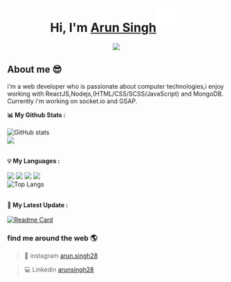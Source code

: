 # <h1 align="center">Hi, I'm <a href="https://github.com/arunsingh28">Arun Singh<a><img src="https://github.com/Kathryn-Jie/Kathryn-Jie/blob/main/wave.gif" width="60px" /></h1>
    
<p align="center">
    <img width="200" src="https://i.pinimg.com/originals/21/5f/ae/215faef960caf44ed9d18f7b14cb298a.gif">




## About me 😎 

i'm a web developer who is passionate about computer technologies,i enjoy working with ReactJS,Nodejs,(HTML/CSS/SCSS/JavaScript) and MongoDB.
Currently i'm working on socket.io and GSAP. 

<strong>📊 My Github Stats :</strong><br><br>
![GitHub stats](https://github-readme-stats.vercel.app/api?username=arunsingh28&show_icons=true&count_private=true&include_all_commits=true&theme=radical)<br>
<img align="center" src="https://github-readme-streak-stats.herokuapp.com/?user=arunsingh28&theme=radical&hide_border=true"/><br><br>


<strong>💡 My Languages :</strong><br><br>
<img src="https://img.shields.io/badge/-JS-lightgrey?style=for-the-badge&logo=appveyor"/>
<img src="https://img.shields.io/badge/-HTML-lightgrey?style=for-the-badge&logo=appveyor"/>
<img src="https://img.shields.io/badge/-CSS-lightgrey?style=for-the-badge&logo=appveyor"/>
<img src="https://img.shields.io/badge/-React-lightgrey?style=for-the-badge&logo=appveyor"/><br>
![Top Langs](https://github-readme-stats.vercel.app/api/top-langs/?username=arunsingh28&langs_count_private=true&theme=radical&card_width=445)<br><br>



<strong>🚀 My Latest Update :</strong><br><br>
[![Readme Card](https://github-readme-stats.vercel.app/api/pin/?username=arunsingh28&repo=arunsingh28&theme=radical)](https://github.com/arunsingh28/arunsingh28)
</div>
</p>


### find me around the web 🌎
> 🤙 instagram [arun.singh28](https://instagram.com/arun.singh28)

> 💻 Linkedin [arunsingh28](https://www.linkedin.com/in/arunsingh28/)




